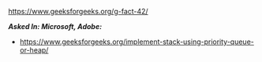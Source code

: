 
https://www.geeksforgeeks.org/g-fact-42/


***Asked In: Microsoft, Adobe:***
- https://www.geeksforgeeks.org/implement-stack-using-priority-queue-or-heap/